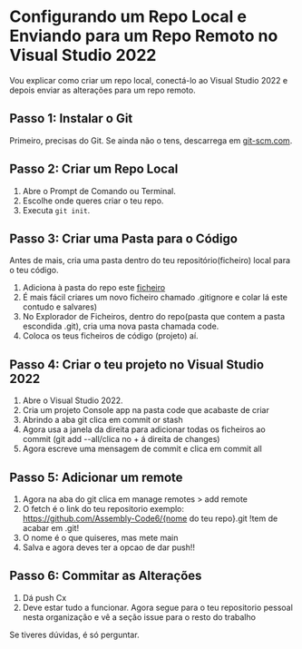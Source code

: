 # Configurando um Repo Local e Enviando para um Repo Remoto no Visual Studio 2022

Vou explicar como criar um repo local, conectá-lo ao Visual Studio 2022 e depois enviar as alterações para um repo remoto.

## Passo 1: Instalar o Git

Primeiro, precisas do Git. Se ainda não o tens, descarrega em [git-scm.com](https://git-scm.com/).

## Passo 2: Criar um Repo Local

1. Abre o Prompt de Comando ou Terminal.
2. Escolhe onde queres criar o teu repo.
3. Executa `git init`.

## Passo 3: Criar uma Pasta para o Código

Antes de mais, cria uma pasta dentro do teu repositório(ficheiro) local para o teu código.

1. Adiciona à pasta do repo este [ficheiro](https://github.com/Assembly-Code6/Jan-AbrilCodeV/blob/main/.gitignore)
2. É mais fácil criares um novo ficheiro chamado .gitignore e colar lá este contudo e salvares)
3. No Explorador de Ficheiros, dentro do repo(pasta que contem a pasta escondida .git), cria uma nova pasta chamada code.
4. Coloca os teus ficheiros de código (projeto) aí.

## Passo 4: Criar o teu projeto no Visual Studio 2022

1. Abre o Visual Studio 2022.
2. Cria um projeto Console app na pasta code que acabaste de criar
3. Abrindo a aba git clica em commit or stash
4. Agora usa a janela da direita para adicionar todas os ficheiros ao commit (git add --all/clica no + á direita de changes)
5. Agora escreve uma mensagem de commit e clica em commit all

## Passo 5: Adicionar um remote

1. Agora na aba do git clica em manage remotes > add remote
2. O fetch é o link do teu repositorio exemplo: https://github.com/Assembly-Code6/{nome do teu repo}.git !tem de acabar em .git!
3. O nome é o que quiseres, mas mete main
4. Salva e agora deves ter a opcao de dar push!!

## Passo 6: Commitar as Alterações

1. Dá push Cx
2. Deve estar tudo a funcionar. Agora segue para o teu repositorio pessoal nesta organização e vê a seção issue para o resto do trabalho


Se tiveres dúvidas, é só perguntar.